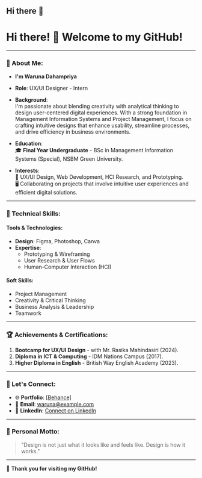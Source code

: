 ## Hi there 👋
# Hi there! 👋 Welcome to my GitHub!

---

### 👤 About Me:
- **I'm Waruna Dahampriya**   
- **Role**: UX/UI Designer - Intern  
- **Background**:  
   I'm passionate about blending creativity with analytical thinking to design user-centered digital experiences. With a strong foundation in Management Information Systems and Project Management, I focus on crafting intuitive designs that enhance usability, streamline processes, and drive efficiency in business environments.  

- **Education**:  
   🎓 **Final Year Undergraduate** - BSc in Management Information Systems (Special), NSBM Green University.  

- **Interests**:  
   🎨 UX/UI Design, Web Development, HCI Research, and Prototyping.  
   🖥️ Collaborating on projects that involve intuitive user experiences and efficient digital solutions.
  
---

### 🚀 Technical Skills:
#### Tools & Technologies:
- **Design**: Figma, Photoshop, Canva  
- **Expertise**:  
  - Prototyping & Wireframing  
  - User Research & User Flows  
  - Human-Computer Interaction (HCI)  

#### Soft Skills:
- Project Management  
- Creativity & Critical Thinking  
- Business Analysis & Leadership  
- Teamwork  

---

### 🏆 Achievements & Certifications:
1. **Bootcamp for UX/UI Design** - with Mr. Rasika Mahindasiri (2024).  
2. **Diploma in ICT & Computing** - IDM Nations Campus (2017).  
3. **Higher Diploma in English** - British Way English Academy (2023).  

---

### 🤝 Let's Connect:
- 🌐 **Portfolio**: [[Behance]](https://www.behance.net/warunadahampr)  
- 📧 **Email**: [waruna@example.com](pwdkumarasiri@gmail.com)  
- 🔗 **LinkedIn**: [Connect on LinkedIn](www.linkedin.com/in/warunadahampriya)  

---

### 📝 Personal Motto:
> "Design is not just what it looks like and feels like. Design is how it works."  

---

🌟 **Thank you for visiting my GitHub!**  
